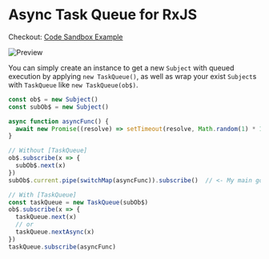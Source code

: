 # Async Task Queue for RxJS

Checkout: [Code Sandbox Example](https://codesandbox.io/s/task-queue-for-rxjs-g1prs6?file=/src/App.js)

![Preview](https://github.com/captain-martin/task-queue-for-rxjs/blob/master/preview.png)

You can simply create an instance to get a new `Subject` with queued execution by applying `new TaskQueue()`, as well as wrap your exist `Subject`s with `TaskQueue` like `new TaskQueue(ob$)`.

```ts
const ob$ = new Subject()
const subOb$ = new Subject()

async function asyncFunc() {
  await new Promise((resolve) => setTimeout(resolve, Math.random(1) * 1000))
}

// Without [TaskQueue]
ob$.subscribe(x => {
  subOb$.next(x)
})
subOb$.current.pipe(switchMap(asyncFunc)).subscribe()  // <- My main goal is to make sure the [asyncFunc] is executed asyncronously.

// With [TaskQueue]
const taskQueue = new TaskQueue(subOb$)
ob$.subscribe(x => {
  taskQueue.next(x)
  // or
  taskQueue.nextAsync(x)
})
taskQueue.subscribe(asyncFunc)
```
